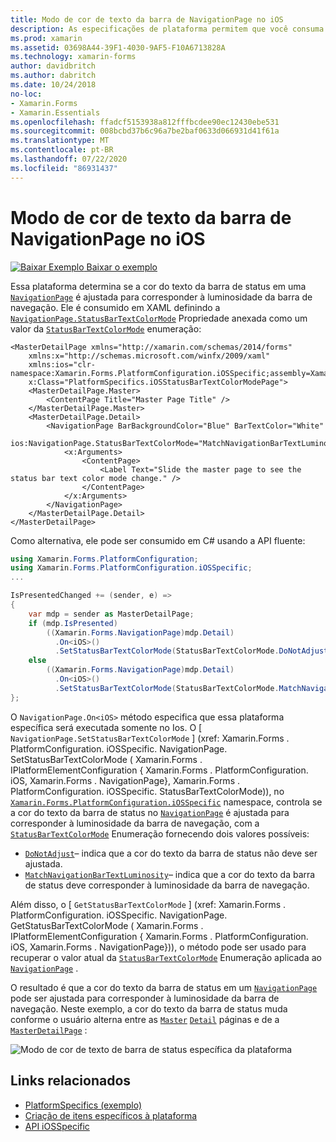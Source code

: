 ```yaml
---
title: Modo de cor de texto da barra de NavigationPage no iOS
description: As especificações de plataforma permitem que você consuma a funcionalidade que só está disponível em uma plataforma específica, sem implementar renderizadores ou efeitos personalizados. Este artigo explica como consumir a plataforma específica do iOS que controla se a cor do texto da barra de status em uma NavigationPage corresponde à luminosidade da barra de navegação.
ms.prod: xamarin
ms.assetid: 03698A44-39F1-4030-9AF5-F10A6713828A
ms.technology: xamarin-forms
author: davidbritch
ms.author: dabritch
ms.date: 10/24/2018
no-loc:
- Xamarin.Forms
- Xamarin.Essentials
ms.openlocfilehash: ffadcf5153938a812fffbcdee90ec12430ebe531
ms.sourcegitcommit: 008bcbd37b6c96a7be2baf0633d066931d41f61a
ms.translationtype: MT
ms.contentlocale: pt-BR
ms.lasthandoff: 07/22/2020
ms.locfileid: "86931437"
---
```

# <a name="navigationpage-bar-text-color-mode-on-ios"></a>Modo de cor de texto da barra de NavigationPage no iOS

[![Baixar Exemplo](~/media/shared/download.png) Baixar o exemplo](https://docs.microsoft.com/samples/xamarin/xamarin-forms-samples/userinterface-platformspecifics)

Essa plataforma determina se a cor do texto da barra de status em uma [`NavigationPage`](xref:Xamarin.Forms.NavigationPage) é ajustada para corresponder à luminosidade da barra de navegação. Ele é consumido em XAML definindo a [`NavigationPage.StatusBarTextColorMode`](xref:Xamarin.Forms.PlatformConfiguration.iOSSpecific.NavigationPage.StatusBarTextColorModeProperty) Propriedade anexada como um valor da [`StatusBarTextColorMode`](xref:Xamarin.Forms.PlatformConfiguration.iOSSpecific.StatusBarTextColorMode) enumeração:

```xaml
<MasterDetailPage xmlns="http://xamarin.com/schemas/2014/forms"
    xmlns:x="http://schemas.microsoft.com/winfx/2009/xaml"
    xmlns:ios="clr-namespace:Xamarin.Forms.PlatformConfiguration.iOSSpecific;assembly=Xamarin.Forms.Core"
    x:Class="PlatformSpecifics.iOSStatusBarTextColorModePage">
    <MasterDetailPage.Master>
        <ContentPage Title="Master Page Title" />
    </MasterDetailPage.Master>
    <MasterDetailPage.Detail>
        <NavigationPage BarBackgroundColor="Blue" BarTextColor="White"
                        ios:NavigationPage.StatusBarTextColorMode="MatchNavigationBarTextLuminosity">
            <x:Arguments>
                <ContentPage>
                    <Label Text="Slide the master page to see the status bar text color mode change." />
                </ContentPage>
            </x:Arguments>
        </NavigationPage>
    </MasterDetailPage.Detail>
</MasterDetailPage>

```

Como alternativa, ele pode ser consumido em C# usando a API fluente:

```csharp
using Xamarin.Forms.PlatformConfiguration;
using Xamarin.Forms.PlatformConfiguration.iOSSpecific;
...

IsPresentedChanged += (sender, e) =>
{
    var mdp = sender as MasterDetailPage;
    if (mdp.IsPresented)
        ((Xamarin.Forms.NavigationPage)mdp.Detail)
          .On<iOS>()
          .SetStatusBarTextColorMode(StatusBarTextColorMode.DoNotAdjust);
    else
        ((Xamarin.Forms.NavigationPage)mdp.Detail)
          .On<iOS>()
          .SetStatusBarTextColorMode(StatusBarTextColorMode.MatchNavigationBarTextLuminosity);
};
```

O `NavigationPage.On<iOS>` método especifica que essa plataforma específica será executada somente no Ios. O [ `NavigationPage.SetStatusBarTextColorMode` ] (xref: Xamarin.Forms . PlatformConfiguration. iOSSpecific. NavigationPage. SetStatusBarTextColorMode ( Xamarin.Forms . IPlatformElementConfiguration { Xamarin.Forms . PlatformConfiguration. iOS, Xamarin.Forms . NavigationPage}, Xamarin.Forms . PlatformConfiguration. iOSSpecific. StatusBarTextColorMode)), no [`Xamarin.Forms.PlatformConfiguration.iOSSpecific`](xref:Xamarin.Forms.PlatformConfiguration.iOSSpecific) namespace, controla se a cor do texto da barra de status no [`NavigationPage`](xref:Xamarin.Forms.NavigationPage) é ajustada para corresponder à luminosidade da barra de navegação, com a [`StatusBarTextColorMode`](xref:Xamarin.Forms.PlatformConfiguration.iOSSpecific.StatusBarTextColorMode) Enumeração fornecendo dois valores possíveis:

- [`DoNotAdjust`](xref:Xamarin.Forms.PlatformConfiguration.iOSSpecific.StatusBarTextColorMode.DoNotAdjust)– indica que a cor do texto da barra de status não deve ser ajustada.
- [`MatchNavigationBarTextLuminosity`](xref:Xamarin.Forms.PlatformConfiguration.iOSSpecific.StatusBarTextColorMode.MatchNavigationBarTextLuminosity)– indica que a cor do texto da barra de status deve corresponder à luminosidade da barra de navegação.

Além disso, o [ `GetStatusBarTextColorMode` ] (xref: Xamarin.Forms . PlatformConfiguration. iOSSpecific. NavigationPage. GetStatusBarTextColorMode ( Xamarin.Forms . IPlatformElementConfiguration { Xamarin.Forms . PlatformConfiguration. iOS, Xamarin.Forms . NavigationPage})), o método pode ser usado para recuperar o valor atual da [`StatusBarTextColorMode`](xref:Xamarin.Forms.PlatformConfiguration.iOSSpecific.StatusBarTextColorMode) Enumeração aplicada ao [`NavigationPage`](xref:Xamarin.Forms.NavigationPage) .

O resultado é que a cor do texto da barra de status em um [`NavigationPage`](xref:Xamarin.Forms.NavigationPage) pode ser ajustada para corresponder à luminosidade da barra de navegação. Neste exemplo, a cor do texto da barra de status muda conforme o usuário alterna entre as [`Master`](xref:Xamarin.Forms.MasterDetailPage.Master) [`Detail`](xref:Xamarin.Forms.MasterDetailPage.Detail) páginas e de a [`MasterDetailPage`](xref:Xamarin.Forms.MasterDetailPage) :

![Modo de cor de texto de barra de status específica da plataforma](status-bar-text-color-images/status-bar-text-color-mode.png)

## <a name="related-links"></a>Links relacionados

- [PlatformSpecifics (exemplo)](https://docs.microsoft.com/samples/xamarin/xamarin-forms-samples/userinterface-platformspecifics)
- [Criação de itens específicos à plataforma](~/xamarin-forms/platform/platform-specifics/index.md#creating-platform-specifics)
- [API iOSSpecific](xref:Xamarin.Forms.PlatformConfiguration.iOSSpecific)
